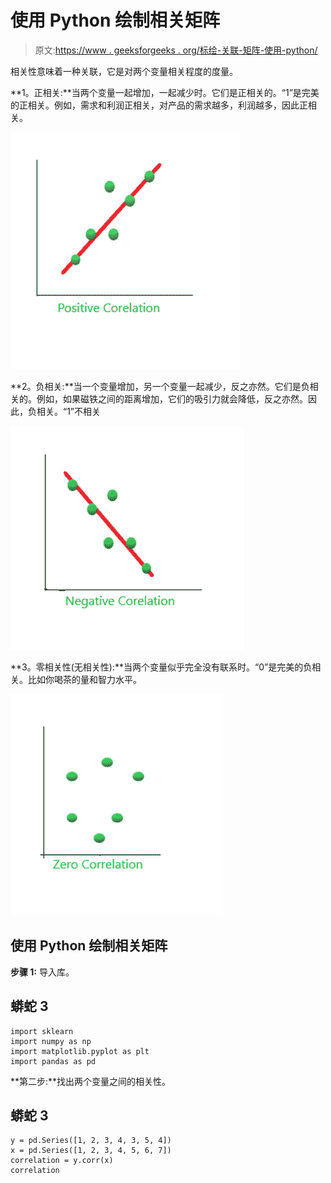 # 使用 Python 绘制相关矩阵

> 原文:[https://www . geeksforgeeks . org/标绘-关联-矩阵-使用-python/](https://www.geeksforgeeks.org/plotting-correlation-matrix-using-python/)

相关性意味着一种关联，它是对两个变量相关程度的度量。

**1。正相关:**当两个变量一起增加，一起减少时。它们是正相关的。“1”是完美的正相关。例如，需求和利润正相关，对产品的需求越多，利润越多，因此正相关。

![](img/5787bf1513e14a7317610cf4854cac28.png)

**2。负相关:**当一个变量增加，另一个变量一起减少，反之亦然。它们是负相关的。例如，如果磁铁之间的距离增加，它们的吸引力就会降低，反之亦然。因此，负相关。“1”不相关

![](img/350235957df928cabde4d1c3466d5e19.png)

**3。零相关性(无相关性):**当两个变量似乎完全没有联系时。“0”是完美的负相关。比如你喝茶的量和智力水平。

![](img/c3d449368d007814baf210c2f926ce4e.png)

## **使用 Python 绘制相关矩阵**

**步骤 1:** 导入库。

## 蟒蛇 3

```
import sklearn
import numpy as np
import matplotlib.pyplot as plt
import pandas as pd
```

**第二步:**找出两个变量之间的相关性。

## 蟒蛇 3

```
y = pd.Series([1, 2, 3, 4, 3, 5, 4])
x = pd.Series([1, 2, 3, 4, 5, 6, 7])
correlation = y.corr(x)
correlation 
```